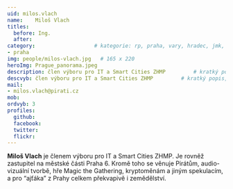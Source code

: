 ```yaml
---
uid: milos.vlach
name:    Miloš Vlach
titles:
  before: Ing. 
  after:
category:                 	# kategorie: rp, praha, vary, hradec, jmk, senat
- praha
img: people/milos-vlach.jpg   # 165 x 220
heroImg: Prague_panorama.jpeg
description: člen výboru pro IT a Smart Cities ZHMP     	# kratký popis, max 160 znaků
descvyb: člen výboru pro IT a Smart Cities ZHMP     	# kratký popis, max 160 znaků
mail:
- milos.vlach@pirati.cz
mob:			 
ordvyb: 3
profiles:
  github:       
  facebook:  
  twitter: 		  
  flickr:		  
---
```


**Miloš Vlach** je členem výboru pro IT a Smart Cities ZHMP. Je rovněž zastupitel na městské části Praha 6. Kromě toho se věnuje Pirátům, audio-vizuální tvorbě, hře Magic the Gathering, kryptoměnám a jiným spekulacím, a pro “ajťáka” z Prahy celkem překvapivě i zemědělství.

